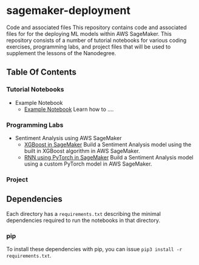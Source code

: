 # sagemaker-deployment
Code and associated files 
This repository contains code and associated files for for the deploying ML models within AWS SageMaker. This repository consists of a number of tutorial notebooks for various coding exercises, programming labs, and project files that will be used to supplement the lessons of the Nanodegree.

## Table Of Contents

### Tutorial Notebooks
* Example Notebook
    * [Example Notebook](https://github.com/udacity/sagemaker-deployment/ "Example Notebook") Learn how to ....
### Programming Labs
* Sentiment Analysis using AWS SageMaker
    * [XGBoost in SageMaker](https://github.com/udacity/sagemaker-deployment/tree/master/Sentiment%20Analysis/IMDB%20Sentiment%20Analysis%20Using%20XGBoost%20in%20SageMaker.ipynb) Build a Sentiment Analysis model using the built in XGBoost algorithm in AWS SageMaker.
    * [RNN using PyTorch in SageMaker](https://github.com/udacity/sagemaker-deployment/blob/master/Sentiment%20Analysis/IMDB%20Sentiment%20Analysis%20Using%20RNN%20(PyTorch)%20in%20SageMaker.ipynb) Build a Sentiment Analysis model using a custom PyTorch model in AWS SageMaker.

### Project

## Dependencies

Each directory has a `requirements.txt` describing the minimal dependencies required to run the notebooks in that directory.

### pip

To install these dependencies with pip, you can issue `pip3 install -r requirements.txt`.
